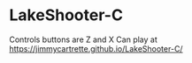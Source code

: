 # LakeShooter-C

Controls buttons are Z and X
Can play at https://jimmycartrette.github.io/LakeShooter-C/

